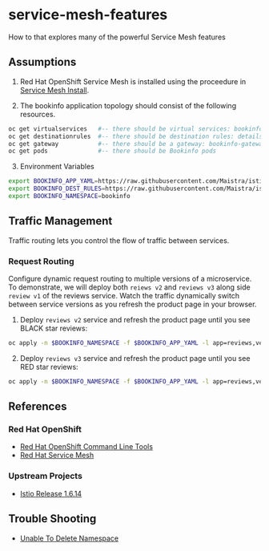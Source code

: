 # service-mesh-features
How to that explores many of the powerful Service Mesh features

## Assumptions
1. Red Hat OpenShift Service Mesh is installed using the proceedure in [Service Mesh Install](service-mesh-install.md).

2. The bookinfo application topology should consist of the following resources.
```bash
oc get virtualservices   #-- there should be virtual services: bookinfo
oc get destinationrules  #-- there should be destination rules: details, ratings, and revies 
oc get gateway           #-- there should be a gateway: bookinfo-gateway
oc get pods              #-- there should be Bookinfo pods 
```
3. Environment Variables
```bash
export BOOKINFO_APP_YAML=https://raw.githubusercontent.com/Maistra/istio/maistra-2.0/samples/bookinfo/platform/kube/bookinfo.yaml
export BOOKINFO_DEST_RULES=https://raw.githubusercontent.com/Maistra/istio/maistra-2.0/samples/bookinfo/networking/destination-rule-all.yaml
export BOOKINFO_NAMESPACE=bookinfo
```

## Traffic Management
Traffic routing lets you control the flow of traffic between services.

### Request Routing
Configure dynamic request routing to multiple versions of a microservice. To demonstrate, we will deploy
both `reiews v2` and `reviews v3` along side `review v1` of the reviews service. Watch the traffic dynamically 
switch between service versions as you refresh the product page in your browser.

1. Deploy `reviews v2` service and refresh the product page until you see BLACK star reviews:
```bash
oc apply -n $BOOKINFO_NAMESPACE -f $BOOKINFO_APP_YAML -l app=reviews,version=v2
```

2. Deploy `reviews v3` service and refresh the product page until you see RED star reviews:
```bash
oc apply -n $BOOKINFO_NAMESPACE -f $BOOKINFO_APP_YAML -l app=reviews,version=v3
```

## References

### Red Hat OpenShift
- [Red Hat OpenShift Command Line Tools](https://docs.openshift.com/container-platform/4.6/cli_reference/openshift_cli/getting-started-cli.html#cli-about-cli_cli-developer-commands)
- [Red Hat Service Mesh](https://access.redhat.com/documentation/en-us/openshift_container_platform/4.6/html-single/service_mesh/index)

### Upstream Projects
- [Istio Release 1.6.14](https://istio.io/latest/news/releases/1.6.x/announcing-1.6.14/) 

## Trouble Shooting
- [Unable To Delete Namespace](https://access.redhat.com/solutions/4165791)
